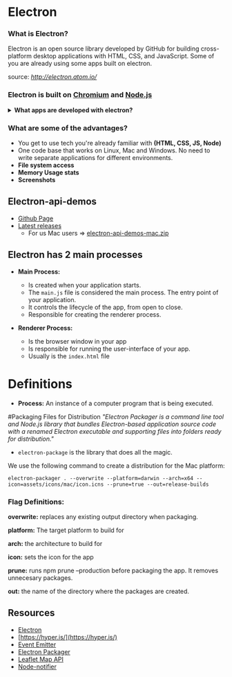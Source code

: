 # Electron

### What is Electron?
Electron is an open source library developed by GitHub for building cross-platform desktop applications with HTML, CSS, and JavaScript.  Some of you are already using some apps built on electron. 

source: *http://electron.atom.io/*

### Electron is built on [Chromium](https://www.chromium.org/Home) and [Node.js](https://nodejs.org/en/) 

<details>
  <summary><strong>What apps are developed with electron?</strong></summary>
 
 - [Slack](https://slack.com/)
 - [Atom](https://atom.io/)
 - [Visual Studio Code](https://code.visualstudio.com/)
 -  [Firebase Admin] (https://firebaseadmin.com/)
 - [Hyper](https://hyper.is/)
 - [And many more...](http://electron.atom.io/apps/)
 
</details>

### What are some of the advantages?
- You get to use tech you're already familiar with **(HTML, CSS, JS, Node)**
- One code base that works on Linux, Mac and Windows. No need to write separate applications for different environments.
- **File system access**
- **Memory Usage stats**
- **Screenshots**

## Electron-api-demos
- [Github Page](https://github.com/electron/electron-api-demos)
- [Latest releases](https://github.com/electron/electron-api-demos/releases)
	- 	For us Mac users => [electron-api-demos-mac.zip](https://github.com/electron/electron-api-demos/releases/download/v1.2.0/electron-api-demos-mac.zip)


## Electron has 2 main processes
  - **Main Process:**
  	- Is created when your application starts.
  	- The `main.js` file is considered the main process. The entry point of your application.
 	- It controls the lifecycle of the app, from open to close.
 	- Responsible for creating the renderer process.

 
  - **Renderer Process:**
  	- Is the browser window in your app
  	- Is responsible for running the user-interface of your app.
  	- Usually is the `index.html` file

# Definitions
 - **Process:** An instance of a computer program that is being executed.



#Packaging Files for Distribution
*"Electron Packager is a command line tool and Node.js library that bundles Electron-based application source code with a renamed Electron executable and supporting files into folders ready for distribution."*

- `electron-package` is the library that does all the magic.

We use the following command to create a distribution for the Mac platform: 

`electron-packager . --overwrite --platform=darwin --arch=x64 --icon=assets/icons/mac/icon.icns --prune=true --out=release-builds`

### Flag Definitions:
**overwrite:** replaces any existing output directory when packaging.

**platform:** The target platform to build for

**arch:** the architecture to build for

**icon:** sets the icon for the app

**prune:** runs npm prune –production before packaging the app. It removes unnecesary packages.

**out:** the name of the directory where the packages are created.



## Resources
- [Electron](http://electron.atom.io/)
-  [https://hyper.is/](https://hyper.is/)
-  [Event Emitter](https://docs.nodejitsu.com/articles/getting-started/control-flow/what-are-event-emitters/)
-  [Electron Packager](https://github.com/electron-userland/electron-packager)
-  [Leaflet Map API](http://leafletjs.com/)
-  [Node-notifier](https://github.com/mikaelbr/node-notifier)